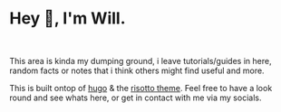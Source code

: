 # Hey 👋, I'm Will.

<br/>

This area is kinda my dumping ground, i leave tutorials/guides in here, random facts or notes that i think others might find useful and more.
<br/>

This is built ontop of [hugo](https://gohugo.io) & the [risotto theme](https://github.com/joeroe/risotto). Feel free to have a look round and see whats here, or get in contact with me via my socials.